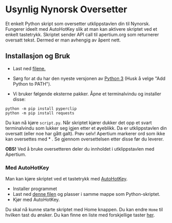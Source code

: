 # Usynlig Nynorsk Oversetter
Et enkelt Python skript som oversetter utklippstavlen din til Nynorsk. Fungerer ideelt med AutoHotKey slik at man kan aktivere skriptet ved et enkelt tastetrykk. Skriptet sender API call til apertium.org som returnerer oversatt tekst. Dermed er man avhengig av åpent nett.
## Installasjon og Bruk
- Last ned [filene.](https://github.com/cheval-constipe/Usynlig-Nynorsk-Oversetter/archive/refs/tags/v2.0.zip)

- Sørg for at du har den nyeste versjonen av [Python 3](https://www.python.org/downloads/) (Husk å velge "Add Python to PATH").

- Vi bruker følgende eksterne pakker. Åpne et terminalvindu og installer disse:
```
python -m pip install pyperclip
python -m pip install requests
```
Du kan nå kjøre `script.py`. Når skriptet kjører dukker det opp et svart terminalvindu som lukker seg igjen etter et øyeblikk. Da er utklippstavlen din oversatt (eller noe har gått galt). Prøv selv! Apertium markerer ord som ikke kan oversettes med * . Se gjennom oversettelsen etter disse før du leverer.

**OBS!** Ved å bruke oversetteren deler du innholdet i utklippstavlen med Apertium.

### Med AutoHotKey
Man kan kjøre skriptet ved et tastetrykk med [AutoHotKey](https://www.autohotkey.com).
- Installer programmet
- Last ned [denne filen](https://github.com/cheval-constipe/Usynlig-Nynorsk-Oversetter/blob/main/oversett.ahk) og plasser i samme mappe som Python-skriptet.
- Kjør med AutoHotKey.

Du skal nå kunne starte skriptet med Home knappen. Du kan endre `Home` til hvilken tast du ønsker. Du kan finne en liste med forskjellige taster [her](https://www.autohotkey.com/docs/KeyList.htm).
